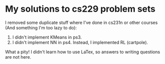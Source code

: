 # My solutions to cs229 problem sets

I removed some duplicate stuff where I've done in cs231n or other courses (And something I'm too lazy to do): <br>
 1. I didn't implement KMeans in ps3.
 2. I didn't implement NN in ps4. Instead, I implemented RL (cartpole).

What a pity! I didn't learn how to use LaTex, so answers to writing questions are not here.